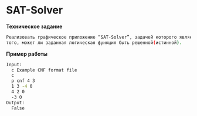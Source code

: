 # SAT-Solver
**Техническое задание**
```bash
Реализовать графическое приложение “SAT-Solver”, задачей которого является вычисление
того, может ли заданная логическая функция быть решенной(истинной).
```

**Пример работы**
````bash
Input:
  c Example CNF format file
  c
  p cnf 4 3
  1 3 -4 0
  4 2 0
  -3 0
Output:
  False
````
